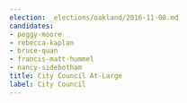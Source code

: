 ```yaml
---
election: _elections/oakland/2016-11-08.md
candidates:
- peggy-moore
- rebecca-kaplan
- bruce-quan
- francis-matt-hummel
- nancy-sidebotham
title: City Council At-Large
label: City Council
---
```

